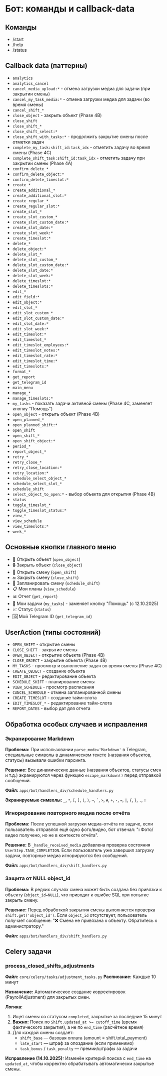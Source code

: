 # Бот: команды и callback-data

## Команды
- /start
- /help
- /status

## Callback data (паттерны)
- `analytics`
- `analytics_cancel`
- `cancel_media_upload:*` - отмена загрузки медиа для задачи (при закрытии смены)
- `cancel_my_task_media:*` - отмена загрузки медиа для задачи (во время смены)
- `cancel_shift_*`
- `close_object` - закрыть объект (Phase 4B)
- `close_shift`
- `close_shift_*`
- `close_shift_select:*`
- `close_shift_with_tasks:*` - продолжить закрытие смены после отметки задач
- `complete_my_task:shift_id:task_idx` - отметить задачу во время смены (Phase 4C)
- `complete_shift_task:shift_id:task_idx` - отметить задачу при закрытии смены (Phase 4A)
- `confirm_delete_*`
- `confirm_delete_object:*`
- `confirm_delete_timeslot:*`
- `create_*`
- `create_additional_*`
- `create_additional_slot:*`
- `create_regular_*`
- `create_regular_slot:*`
- `create_slot_*`
- `create_slot_custom_*`
- `create_slot_custom_date:*`
- `create_slot_date:*`
- `create_slot_week:*`
- `create_timeslot:*`
- `delete_*`
- `delete_object:*`
- `delete_slot_*`
- `delete_slot_custom_*`
- `delete_slot_custom_date:*`
- `delete_slot_date:*`
- `delete_slot_week:*`
- `delete_timeslot:*`
- `delete_timeslots:*`
- `edit_*`
- `edit_field:*`
- `edit_object:*`
- `edit_slot_*`
- `edit_slot_custom_*`
- `edit_slot_custom_date:*`
- `edit_slot_date:*`
- `edit_slot_week:*`
- `edit_timeslot:*`
- `edit_timeslot_*`
- `edit_timeslot_employees:*`
- `edit_timeslot_notes:*`
- `edit_timeslot_rate:*`
- `edit_timeslot_time:*`
- `edit_timeslots:*`
- `format_*`
- `get_report`
- `get_telegram_id`
- `main_menu`
- `manage_*`
- `manage_timeslots:*`
- `my_tasks` - показать задачи активной смены (Phase 4C, заменяет кнопку "Помощь")
- `open_object` - открыть объект (Phase 4B)
- `open_planned_*`
- `open_planned_shift:*`
- `open_shift`
- `open_shift_*`
- `open_shift_object:*`
- `period_*`
- `report_object_*`
- `retry_*`
- `retry_close_*`
- `retry_close_location:*`
- `retry_location:*`
- `schedule_select_object_*`
- `schedule_select_slot_*`
- `schedule_shift`
- `select_object_to_open:*` - выбор объекта для открытия (Phase 4B)
- `status`
- `toggle_timeslot_*`
- `toggle_timeslot_status:*`
- `view_*`
- `view_schedule`
- `view_timeslots:*`
- `week_*`

## Основные кнопки главного меню
- 🏢 Открыть объект (`open_object`)
- 🔒 Закрыть объект (`close_object`)
- 🔄 Открыть смену (`open_shift`)
- 🔚 Закрыть смену (`close_shift`)
- 📅 Запланировать смену (`schedule_shift`)
- 📋 Мои планы (`view_schedule`)
- 📊 Отчет (`get_report`)
- 📝 Мои задачи (`my_tasks`) - заменяет кнопку "Помощь" (с 12.10.2025)
- 📈 Статус (`status`)
- 🆔 Мой Telegram ID (`get_telegram_id`)

## UserAction (типы состояний)
- `OPEN_SHIFT` - открытие смены
- `CLOSE_SHIFT` - закрытие смены
- `OPEN_OBJECT` - открытие объекта (Phase 4B)
- `CLOSE_OBJECT` - закрытие объекта (Phase 4B)
- `MY_TASKS` - просмотр и выполнение задач во время смены (Phase 4C)
- `CREATE_OBJECT` - создание объекта
- `EDIT_OBJECT` - редактирование объекта
- `SCHEDULE_SHIFT` - планирование смены
- `VIEW_SCHEDULE` - просмотр расписания
- `CANCEL_SCHEDULE` - отмена запланированной смены
- `CREATE_TIMESLOT` - создание тайм-слота
- `EDIT_TIMESLOT_*` - редактирование тайм-слота
- `REPORT_DATES` - выбор дат для отчета

## Обработка особых случаев и исправления

### Экранирование Markdown
**Проблема:** При использовании `parse_mode='Markdown'` в Telegram, специальные символы в динамическом тексте (названия объектов, статусы) вызывали ошибки парсинга.

**Решение:** Все динамические данные (названия объектов, статусы смен и т.д.) экранируются через функцию `escape_markdown()` перед отправкой сообщений.

**Файл:** `apps/bot/handlers_div/schedule_handlers.py`

**Экранируемые символы:** `_`, `*`, `[`, `]`, `(`, `)`, `~`, `` ` ``, `>`, `#`, `+`, `-`, `=`, `|`, `{`, `}`, `.`, `!`

### Игнорирование повторного медиа после отчёта
**Проблема:** После успешной загрузки медиа-отчёта по задаче, если пользователь отправлял ещё одно фото/видео, бот отвечал: "ℹ️ Фото/видео получено, но не в контексте отчёта".

**Решение:** В `_handle_received_media` добавлена проверка состояния `UserStep.TASK_COMPLETION`. Если пользователь уже завершил загрузку задачи, повторные медиа игнорируются без сообщений.

**Файл:** `apps/bot/handlers_div/shift_handlers.py`

### Защита от NULL object_id
**Проблема:** В редких случаях смена может быть создана без привязки к объекту (`object_id=NULL`), что приводит к ошибке SQL при попытке закрыть смену.

**Решение:** Перед обработкой закрытия смены выполняется проверка `shift.get('object_id')`. Если `object_id` отсутствует, пользователь получает сообщение: "❌ Смена не привязана к объекту. Обратитесь к администратору."

**Файл:** `apps/bot/handlers_div/shift_handlers.py`

## Celery задачи

### process_closed_shifts_adjustments
**Файл:** `core/celery/tasks/adjustment_tasks.py`
**Расписание:** Каждые 10 минут

**Назначение:** Автоматическое создание корректировок (PayrollAdjustment) для закрытых смен.

**Логика:**
1. Ищет смены со статусом `completed`, закрытые за последние 15 минут
2. **Важно:** Поиск по `Shift.updated_at >= cutoff_time` (время фактического закрытия), а не по `end_time` (расчётное время)
3. Для каждой смены создаёт:
   - `shift_base` — базовая оплата (amount = shift.total_payment)
   - `late_start` — штраф за опоздание (если применимо)
   - `task_bonus` / `task_penalty` — премии/штрафы за задачи

**Исправление (14.10.2025):** Изменён критерий поиска с `end_time` на `updated_at`, чтобы корректно обрабатывать автоматически закрытые смены.
